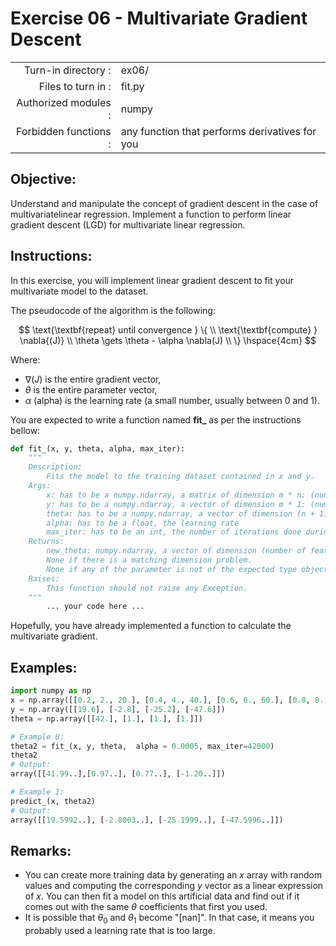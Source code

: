 # Exercise 06 - Multivariate Gradient Descent

|                         |                     |
| -----------------------:| ------------------  |
|   Turn-in directory :   |  ex06/              |
|   Files to turn in :    |  fit.py             |
|   Authorized modules :  |  numpy              |
|   Forbidden functions : |  any function that performs derivatives for you |

## Objective:
Understand and manipulate the concept of gradient descent in the case of multivariatelinear regression.
Implement a function to perform linear gradient descent (LGD) for multivariate linear regression.


## Instructions:
In this exercise, you will implement linear gradient descent to fit your multivariate model to the dataset. 

The pseudocode of the algorithm is the following:

$$
\text{\textbf{repeat} until convergence } \{ \\
\text{\textbf{compute} } \nabla{(J)} \\
\theta \gets \theta - \alpha \nabla(J) \\
\} \hspace{4cm}
$$

Where:
- $\nabla{(J)}$ is the entire gradient vector,
- $\theta$ is the entire parameter vector,
- $\alpha$ (alpha) is the learning rate (a small number, usually between 0 and 1).


You are expected to write a function named __fit\___ as per the instructions bellow:
``` python
def fit_(x, y, theta, alpha, max_iter):
	"""
	Description:
		Fits the model to the training dataset contained in x and y.
	Args:
		x: has to be a numpy.ndarray, a matrix of dimension m * n: (number of training examples, number of features).
		y: has to be a numpy.ndarray, a vector of dimension m * 1: (number of training examples, 1).
		theta: has to be a numpy.ndarray, a vector of dimension (n + 1) * 1: (number of features + 1, 1).
		alpha: has to be a float, the learning rate
		max_iter: has to be an int, the number of iterations done during the gradient descent
	Returns:
		new_theta: numpy.ndarray, a vector of dimension (number of features + 1, 1).
		None if there is a matching dimension problem.
		None if any of the parameter is not of the expected type object.
	Raises:
		This function should not raise any Exception.
	"""
		... your code here ...
```
Hopefully, you have already implemented a function to calculate the multivariate gradient.

## Examples:
```python
import numpy as np
x = np.array([[0.2, 2., 20.], [0.4, 4., 40.], [0.6, 6., 60.], [0.8, 8., 80.]])
y = np.array([[19.6], [-2.8], [-25.2], [-47.6]])
theta = np.array([[42.], [1.], [1.], [1.]])

# Example 0:
theta2 = fit_(x, y, theta,  alpha = 0.0005, max_iter=42000)
theta2
# Output:
array([[41.99..],[0.97..], [0.77..], [-1.20..]])

# Example 1:
predict_(x, theta2)
# Output:
array([[19.5992..], [-2.8003..], [-25.1999..], [-47.5996..]])
```
## Remarks:
- You can create more training data by generating an $x$ array with random values and computing the corresponding $y$ vector as a linear expression of $x$. You can then fit a model on this artificial data and find out if it comes out with the same $\theta$ coefficients that first you used. 
- It is possible that $\theta_0$ and $\theta_1$ become "[nan]". In that case, it means you probably used a learning rate that is too large.
